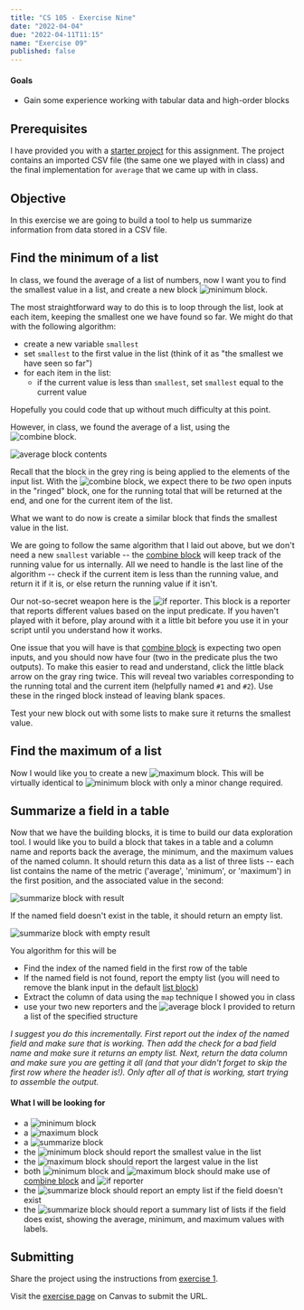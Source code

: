 ```yaml
---
title: "CS 105 - Exercise Nine"
date: "2022-04-04"
due: "2022-04-11T11:15"
name: "Exercise 09"
published: false
---
```


#### Goals

- Gain some experience working with tabular data and high-order blocks

## Prerequisites

I have provided you with a [starter project](https://snap.berkeley.edu/snap/snap.html#present:Username=christopherandrews&ProjectName=S22E09%20-%20data%20summary) for this assignment. The project contains an imported CSV file (the same one we played with in class) and the final implementation for `average` that we came up with in class.

## Objective

In this exercise we are going to build a tool to help us summarize information from data stored in a CSV file.

## Find the minimum of a list

In class, we found the average of a list of numbers, now I want you to find the smallest value in a list, and create a new block ![minimum block](../images/exercises/exercise09/minimum.png#inline).

The most straightforward way to do this is to loop through the list, look at each item, keeping the smallest one we have found so far. We might do that with the following algorithm:

- create a new variable `smallest`
- set `smallest` to the first value in the list (think of it as "the smallest we have seen so far")
- for each item in the list:
  - if the current value is less than `smallest`, set `smallest` equal to the current value

Hopefully you could code that up without much difficulty at this point.

However, in class, we found the average of a list, using the ![combine block](../images/snap-blocks/combine.png#inline).

![average block contents](../images/exercises/exercise09/average-script.png)

Recall that the block in the grey ring is being applied to the elements of the input list. With the ![combine block](../images/snap-blocks/combine.png#inline), we expect there to be _two_ open inputs in the "ringed" block, one for the running total that will be returned at the end, and one for the current item of the list.

What we want to do now is create a similar block that finds the smallest value in the list.

We are going to follow the same algorithm that I laid out above, but we don't need a new `smallest` variable -- the [combine block](../images/snap-blocks/combine.png#inline) will keep track of the running value for us internally. All we need to handle is the last line of the algorithm -- check if the current item is less than the running value, and return it if it is, or else return the running value if it isn't.

Our not-so-secret weapon here is the ![if reporter ](../images/snap-blocks/if-reporter.png#inline). This block is a reporter that reports different values based on the input predicate. If you haven't played with it before, play around with it a little bit before you use it in your script until you understand how it works.

One issue that you will have is that [combine block](../images/snap-blocks/combine.png#inline) is expecting two open inputs, and you should now have four (two in the predicate plus the two outputs). To make this easier to read and understand, click the little black arrow on the gray ring twice. This will reveal two variables corresponding to the running total and the current item (helpfully named `#1` and `#2`). Use these in the ringed block instead of leaving blank spaces.

Test your new block out with some lists to make sure it returns the smallest value.

## Find the maximum of a list

Now I would like you to create a new ![maximum block](../images/exercises/exercise09/maximum.png#inline). This will be virtually identical to ![minimum block](../images/exercises/exercise09/minimum.png#inline) with only a minor change required.

## Summarize a field in a table

Now that we have the building blocks, it is time to build our data exploration tool. I would like you to build a block that takes in a table and a column name and reports back the average, the minimum, and the maximum values of the named column. It should return this data as a list of three lists -- each list contains the name of the metric ('average', 'minimum', or 'maximum') in the first position, and the associated value in the second:

![summarize block with result](../images/exercises/exercise09/summarize-result.png)

If the named field doesn't exist in the table, it should return an empty list.

![summarize block with empty result](../images/exercises/exercise09/summarize-result-bad.png)

You algorithm for this will be

- Find the index of the named field in the first row of the table
- If the named field is not found, report the empty list (you will need to remove the blank input in the default [list block](../images/snap-blocks/list.png#inline))
- Extract the column of data using the `map` technique I showed you in class
- use your two new reporters and the ![average block](../images/exercises/exercise09/average.png#inline) I provided to return a list of the specified structure

_I suggest you do this incrementally. First report out the index of the named field and make sure that is working. Then add the check for a bad field name and make sure it returns an empty list. Next, return the data column and make sure you are getting it all (and that your didn't forget to skip the first row where the header is!). Only after all of that is working, start trying to assemble the output._

#### What I will be looking for

- a ![minimum block](../images/exercises/exercise09/minimum.png#inline)
- a ![maximum block](../images/exercises/exercise09/maximum.png#inline)
- a ![summarize block](../images/exercises/exercise09/summarize.png#inline)
- the ![minimum block](../images/exercises/exercise09/minimum.png#inline) should report the smallest value in the list
- the ![maximum block](../images/exercises/exercise09/maximum.png#inline) should report the largest value in the list
- both ![minimum block](../images/exercises/exercise09/minimum.png#inline) and ![maximum block](../images/exercises/exercise09/maximum.png#inline) should make use of [combine block](../images/snap-blocks/combine.png#inline) and ![if reporter ](../images/snap-blocks/if-reporter.png#inline)
- the ![summarize block](../images/exercises/exercise09/summarize.png#inline) should report an empty list if the field doesn't exist
- the ![summarize block](../images/exercises/exercise09/summarize.png#inline) should report a summary list of lists if the field does exist, showing the average, minimum, and maximum values with labels.

## Submitting

Share the project using the instructions from [exercise 1](exercise01).

Visit the [exercise page](https://middlebury.instructure.com/courses/10245/assignments/169150) on Canvas to submit the URL.
